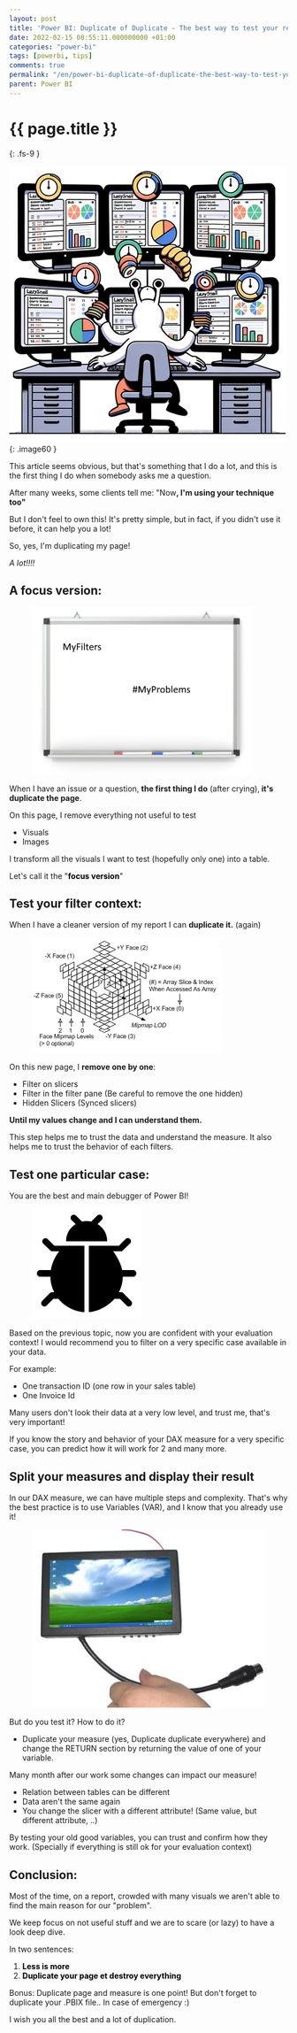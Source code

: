 ```yaml
---
layout: post
title: 'Power BI: Duplicate of Duplicate - The best way to test your reports and measures'
date: 2022-02-15 08:55:11.000000000 +01:00
categories: "power-bi"
tags: [powerbi, tips]
comments: true
permalink: "/en/power-bi-duplicate-of-duplicate-the-best-way-to-test-your-reports-and-measures/"
parent: Power BI
---
```

# {{ page.title }}
{: .fs-9 }


![Alt text](<../../assets/2023/DuplicateOfDuplicate copy_500.png>){: .image60 }

<p>This article seems obvious, but that's something that I do a lot, and this is the first thing I do when somebody asks me a question.</p>
<p><!-- /wp:paragraph --></p>
<p><!-- wp:paragraph --></p>
<p>After many weeks, some clients tell me: "Now<strong>, I'm using your technique too"</strong></p>
<p><!-- /wp:paragraph --></p>
<p><!-- wp:paragraph --></p>
<p>But I don't feel to own this! It's pretty simple, but in fact, if you didn't use it before, it can help you a lot!</p>
<p><!-- /wp:paragraph --></p>
<p><!-- wp:pullquote --></p>

<p>So, yes, I'm duplicating my page!</p>
<p><cite>A lot!!!!</cite>

<h2 id="a-focus-version">A focus version:</h2>

<div class="wp-block-image">
<figure class="aligncenter size-full is-resized"><img src="/assets/2022/02/image-5.png" alt="" class="wp-image-5160" width="400" height="302" /></figure>
</div>
<p><!-- /wp:image --></p>
<p><!-- wp:paragraph --></p>
<p>When I have an issue or a question, <strong>the first thing I do</strong> (after crying),<strong> it's duplicate the page</strong>.</p>
<p><!-- /wp:paragraph --></p>
<p><!-- wp:paragraph --></p>
<p>On this page, I remove everything not useful to test</p>
<p><!-- /wp:paragraph --></p>
<p><!-- wp:list --></p>
<ul>
<li>Visuals</li>
<li>Images</li>
</ul>
<p><!-- /wp:list --></p>
<p><!-- wp:paragraph --></p>
<p>I transform all the visuals I want to test (hopefully only one) into a table.</p>
<p><!-- /wp:paragraph --></p>
<p><!-- wp:paragraph --></p>
<p>Let's call it the "<strong><mark style="background-color:rgba(0, 0, 0, 0)" class="has-inline-color has-vivid-green-cyan-color">focus version</mark></strong>"</p>
<p><!-- /wp:paragraph --></p>
<p><!-- wp:paragraph --></p>
<p><!-- /wp:paragraph --></p>
<p><!-- wp:paragraph --></p>
<p><!-- /wp:paragraph --></p>
<p><!-- wp:heading --></p>
<h2 id="test-your-filter-context">Test your filter context:</h2>
<p><!-- /wp:heading --></p>
<p><!-- wp:paragraph --></p>
<p>When I have a cleaner version of my report I can <strong>duplicate it.</strong> (again)</p>
<p><!-- /wp:paragraph --></p>
<p><!-- wp:image {"align":"center"} --></p>
<div class="wp-block-image">
<figure class="aligncenter"><img src="../../assets/2022/02/f6e80202aad027758143bbb97a6f856f.png" alt="Introduction To Textures in Direct3D 11 (Windows) | Data design, Texture,  Visualisation" /></figure>
</div>
<p><!-- /wp:image --></p>
<p><!-- wp:paragraph --></p>
<p>On this new page, I <strong>remove one by one</strong>:</p>
<p><!-- /wp:paragraph --></p>
<p><!-- wp:list --></p>
<ul>
<li>Filter on slicers</li>
<li>Filter in the filter pane (Be careful to remove the one hidden)</li>
<li>Hidden Slicers (Synced slicers)</li>
</ul>
<p><!-- /wp:list --></p>
<p><!-- wp:paragraph --></p>
<p><strong>Until my values change and I can understand them.</strong></p>
<p><!-- /wp:paragraph --></p>
<p><!-- wp:paragraph --></p>
<p>This step helps me to trust the data and understand the measure. It also helps me to trust the behavior of each filters.</p>
<p><!-- /wp:paragraph --></p>
<p><!-- wp:paragraph --></p>
<p><!-- /wp:paragraph --></p>
<p><!-- wp:paragraph --></p>
<p><!-- /wp:paragraph --></p>
<p><!-- wp:heading --></p>
<h2 id="test-one-particular-case">Test one particular case:</h2>
<p><!-- /wp:heading --></p>
<p><!-- wp:paragraph --></p>
<p>You are the best and main debugger of Power BI!</p>
<p><!-- /wp:paragraph --></p>
<p><!-- wp:image {"align":"center"} --></p>
<div class="wp-block-image">
<figure class="aligncenter"><img src="../../assets/2022/02/83827-200.png" alt="debug Icon - Download debug Icon 83827 | Noun Project" /></figure>
</div>
<p><!-- /wp:image --></p>
<p><!-- wp:paragraph --></p>
<p>Based on the previous topic, now you are confident with your evaluation context! I would recommend you to filter on a very specific case available in your data.</p>
<p><!-- /wp:paragraph --></p>
<p><!-- wp:paragraph --></p>
<p>For example:&nbsp;</p>
<p><!-- /wp:paragraph --></p>
<p><!-- wp:list --></p>
<ul>
<li>One transaction ID (one row in your sales table)</li>
<li>One Invoice Id</li>
</ul>
<p><!-- /wp:list --></p>
<p><!-- wp:paragraph --></p>
<p>Many users don't look their data at a very low level, and trust me, that's very important!</p>
<p><!-- /wp:paragraph --></p>
<p><!-- wp:paragraph --></p>
<p>If you know the story and behavior of your DAX measure for a very specific case, you can predict how it will work for 2 and many more.</p>
<p><!-- /wp:paragraph --></p>
<p><!-- wp:paragraph --></p>
<p><!-- /wp:paragraph --></p>
<p><!-- wp:paragraph --></p>
<p><!-- /wp:paragraph --></p>
<p><!-- wp:heading --></p>
<h2 id="split-your-measures-and-display-their-result">Split your measures and display their result</h2>
<p><!-- /wp:heading --></p>
<p><!-- wp:paragraph --></p>
<p>In our DAX measure, we can have multiple steps and complexity. That's why the best practice is to use Variables (VAR), and I know that you already use it!</p>
<p><!-- /wp:paragraph --></p>
<p><!-- wp:image {"align":"center"} --></p>
<div class="wp-block-image">
<figure class="aligncenter"><img src="../../assets/2022/02/Metal-Cover-VGA-Touch-Screen-Monitor-voor-Industri-le-PC-Mini-pc-monitor-MINI-itx.jpg" alt="Metal Cover VGA Touch Screen Monitor voor Industriële PC. Mini pc monitor  MINI itx Display|touch screen monitor|vga touch screentouch screen -  AliExpress" /></figure>
</div>
<p><!-- /wp:image --></p>
<p><!-- wp:paragraph --></p>
<p>But do you test it? How to do it?</p>
<p><!-- /wp:paragraph --></p>
<p><!-- wp:list --></p>
<ul>
<li>Duplicate your measure (yes, Duplicate duplicate everywhere) and change the RETURN section by returning the value of one of your variable.</li>
</ul>
<p><!-- /wp:list --></p>
<p><!-- wp:paragraph --></p>
<p>Many month after our work some changes can impact our measure!&nbsp;</p>
<p><!-- /wp:paragraph --></p>
<p><!-- wp:list --></p>
<ul>
<li>Relation between tables can be different</li>
<li>Data aren't the same again</li>
<li>You change the slicer with a different attribute! (Same value, but different attribute, ..)</li>
</ul>
<p><!-- /wp:list --></p>
<p><!-- wp:paragraph --></p>
<p>By testing your old good variables, you can trust and confirm how they work. (Specially if everything is still ok for your evaluation context)</p>
<p><!-- /wp:paragraph --></p>
<p><!-- wp:paragraph --></p>
<p><!-- /wp:paragraph --></p>
<p><!-- wp:paragraph --></p>
<p><!-- /wp:paragraph --></p>
<p><!-- wp:heading --></p>
<h2 id="conclusion">Conclusion:</h2>
<p><!-- /wp:heading --></p>
<p><!-- wp:paragraph --></p>
<p>Most of the time, on a report, crowded with many visuals we aren't able to find the main reason for our "problem".</p>
<p><!-- /wp:paragraph --></p>
<p><!-- wp:paragraph --></p>
<p>We keep focus on not useful stuff and we are to scare (or lazy) to have a look deep dive.</p>
<p><!-- /wp:paragraph --></p>
<p><!-- wp:paragraph --></p>
<p>In two sentences:</p>
<p><!-- /wp:paragraph --></p>
<p><!-- wp:list {"ordered":true} --></p>
<ol>
<li><mark style="background-color:rgba(0, 0, 0, 0)" class="has-inline-color has-vivid-green-cyan-color"><strong>Less is more</strong></mark></li>
<li><mark style="background-color:rgba(0, 0, 0, 0)" class="has-inline-color has-vivid-green-cyan-color"><strong>Duplicate your page et destroy everything</strong></mark></li>
</ol>
<p><!-- /wp:list --></p>
<p><!-- wp:paragraph --></p>
<p>Bonus: Duplicate page and measure is one point! But don't forget to duplicate your .PBIX file.. In case of emergency :)</p>
<p><!-- /wp:paragraph --></p>
<p><!-- wp:paragraph --></p>
<p>I wish you all the best and a lot of duplication.</p>
<p><!-- /wp:paragraph --></p>
